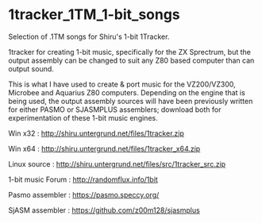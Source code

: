 # 1tracker_1TM_1-bit_songs
Selection of .1TM songs for Shiru's 1-bit 1Tracker.


1tracker for creating 1-bit music, specifically for the ZX Sprectrum, but the output assembly can be changed to suit any Z80 based computer than can output sound.

This is what I have used to create & port music for the VZ200/VZ300, Microbee and Aquarius Z80 computers.
Depending on the engine that is being used, the output assembly sources will have been previously written for either PASMO or SJASMPLUS assemblers; download both for experimentation of these 1-bit music engines.

Win x32 : http://shiru.untergrund.net/files/1tracker.zip

Win x64 : http://shiru.untergrund.net/files/1tracker_x64.zip

Linux source : http://shiru.untergrund.net/files/src/1tracker_src.zip

1-bit music Forum : http://randomflux.info/1bit

Pasmo assembler : https://pasmo.speccy.org/

SjASM assembler : https://github.com/z00m128/sjasmplus

